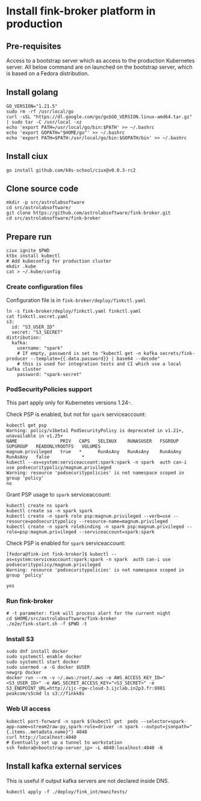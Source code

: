 # Install fink-broker platform in production

## Pre-requisites

Access to a bootstrap server which as access to the production Kubernetes server.
All below command are on launched on the bootstrap server, which is based on a Fedora distribution.

## Install golang
```shell
GO_VERSION="1.21.5"
sudo rm -rf /usr/local/go
curl -sSL "https://dl.google.com/go/go$GO_VERSION.linux-amd64.tar.gz" | sudo tar -C /usr/local -xz
echo 'export PATH=/usr/local/go/bin:$PATH' >> ~/.bashrc
echo 'export GOPATH="$HOME/go"' >> ~/.bashrc
echo 'export PATH=$PATH:/usr/local/go/bin:$GOPATH/bin' >> ~/.bashrc
```

## Install ciux

`go install github.com/k8s-school/ciux@v0.0.3-rc2`

## Clone source code
```shell
mkdir -p src/astrolabsoftware
cd src/astrolabsoftware/
git clone https://github.com/astrolabsoftware/fink-broker.git
cd src/astrolabsoftware/fink-broker
```

## Prepare run

```shell
ciux ignite $PWD
ktbx install kubectl
# Add kubeconfig for production cluster
mkdir .kube
cat > ~/.kube/config
```

### Create configuration files

Configuration file is in `fink-broker/deploy/finkctl.yaml`


```shell
ln -s fink-broker/deploy/finkctl.yaml finkctl.yaml
cat finkctl.secret.yaml
s3:
  id: "S3_USER_ID"
  secret: "S3_SECRET"
distribution:
  kafka:
    username: "spark"
    # If empty, password is set to "kubectl get -n kafka secrets/fink-producer --template={{.data.password}} | base64 --decode"
    # this is used for integration tests and CI which use a local kafka cluster
    password: "spark-secret"
```

### PodSecurityPolicies support

This part apply only for Kubernetes versions 1.24-.

Check PSP is enabled, but not for  `spark` serviceaccount:
```shell
kubectl get psp
Warning: policy/v1beta1 PodSecurityPolicy is deprecated in v1.21+, unavailable in v1.25+
NAME                PRIV   CAPS   SELINUX    RUNASUSER   FSGROUP    SUPGROUP   READONLYROOTFS   VOLUMES
magnum.privileged   true   *      RunAsAny   RunAsAny    RunAsAny   RunAsAny   false            *
kubectl --as=system:serviceaccount:spark:spark -n spark  auth can-i use podsecuritypolicy/magnum.privileged
Warning: resource 'podsecuritypolicies' is not namespace scoped in group 'policy'
no
```

Grant PSP usage to `spark` serviceaccount:

```shell
kubectl create ns spark
kubectl create sa -n spark spark
kubectl create -n spark role psp:magnum.privileged --verb=use --resource=podsecuritypolicy --resource-name=magnum.privileged
kubectl create -n spark rolebinding -n spark psp:magnum.privileged --role=psp:magnum.privileged --serviceaccount=spark:spark
```

Check PSP is enabled for  `spark` serviceaccount:

```shell
[fedora@fink-int fink-broker]$ kubectl --as=system:serviceaccount:spark:spark -n spark  auth can-i use podsecuritypolicy/magnum.privileged
Warning: resource 'podsecuritypolicies' is not namespace scoped in group 'policy'

yes
```

### Run fink-broker

```shell
# -t parameter: fink will process alert for the current night
cd $HOME/src/astrolabsoftware/fink-broker
./e2e/fink-start.sh -f $PWD -t
```

### Install S3

```shell
sudo dnf install docker
sudo systemctl enable docker
sudo systemctl start docker
sudo usermod -a -G docker $USER
newgrp docker
docker run --rm -v ~/.aws:/root/.aws -e AWS_ACCESS_KEY_ID="<S3_USER_ID>" -e AWS_SECRET_ACCESS_KEY="<S3_SECRET>" -e S3_ENDPOINT_URL=http://ijc-rgw-cloud-3.ijclab.in2p3.fr:8081 peakcom/s5cmd ls s3://finkk8s
```

### Web UI access

```shell
kubectl port-forward -n spark $(kubectl get  pods --selector=spark-app-name=stream2raw-py,spark-role=driver -n spark --output=jsonpath="{.items..metadata.name}") 4040
curl http://localhost:4040
# Eventually set up a tunnel to workstation
ssh fedora@<bootstrap-server_ip> -L 4040:localhost:4040 -N
```

## Install kafka external services

This is useful if output kafka servers are not declared inside DNS.

```shell
kubectl apply -f ./deploy/fink_int/manifests/
```